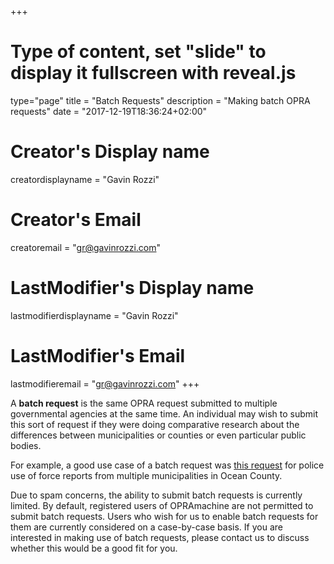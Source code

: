 +++
# Type of content, set "slide" to display it fullscreen with reveal.js
type="page"
title = "Batch Requests"
description = "Making batch OPRA requests"
date = "2017-12-19T18:36:24+02:00"
# Creator's Display name
creatordisplayname = "Gavin Rozzi"
# Creator's Email
creatoremail = "gr@gavinrozzi.com"
# LastModifier's Display name
lastmodifierdisplayname = "Gavin Rozzi"
# LastModifier's Email
lastmodifieremail = "gr@gavinrozzi.com"
+++

A  **batch request** is the same OPRA request submitted to multiple governmental agencies at the same time. An individual may wish to submit this sort of request if they were doing comparative research about the differences between municipalities or counties or even particular public bodies.

For example, a good use case of a batch request was [this request](https://opramachine.com/info_request_batch/1) for police use of force reports from multiple municipalities in Ocean County.

Due to spam concerns, the ability to submit batch requests is currently limited. By default, registered users of OPRAmachine are not permitted to submit batch requests. Users who wish for us to enable batch requests for them are currently considered on a case-by-case basis. If you are interested in making use of batch requests, please contact us to discuss whether this would be a good fit for you.
